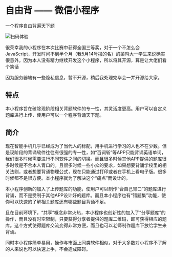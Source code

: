 # 自由背 —— 微信小程序 
一个程序自由背遍天下题

![扫码体验](https://github.com/gaowanliang/ZiYouBei/blob/master/images/qrcode.jpg)

很荣幸我的小程序在本次比赛中获得全国三等奖，对于一个不怎么会JavaScript，开发时间不到半个月（我5月14号报的名）的菜鸡大一学生来说确实很意外。因为本人没有精力继续开发这个小程序，所以将其开源，算是让大佬们看个笑话

因为服务器端有一些隐私信息，暂不开源，稍后我处理完毕会一并开源给大家。
## 特点
本小程序旨在破除现阶段相关背题软件的专一性，其灵活度更高。用户可以自定义题库进行上传，使用户可以一个程序背诵天下题。
## 简介
现在智能手机几乎已经成为了当代人的标配，用手机进行学习的人也不在少数。但是现阶段的背诵软件往往有很强的专一性，如“百词斩”等APP只能背诵英语单词，我们很多时候需要进行不同软件之间的切换。而且很多时候其他APP提供的题库很多时候是不合本人胃口的。且很多时候一些小众的要求，如果想要背诵学校里的相关法则，或者想要背诵物理公式，现在只能通过打印或者在手机上看电子版。很多时候都不是很方便。本小程序就为了解决这个“痛点”而设计的。

本小程序创新的加入了上传题库的功能，使用户可以制作“合自己胃口”的题库进行背诵，而不是受制于其他APP设计好的题库。而且本小程序也有“错题集”功能，使你可以快速的了解相关题库还有哪些题目背诵不足。

且在目前环境下，“共享”概念非常火热，本小程序也创新性的加入了“分享题库”的操作，而且没有时空限制，只要获得分享者提供的题库二维码，即可获得相应的题库。这个方式使得题库交流变得非常方便，而且也可以老师制作题库下放给学生来背诵。

同时本小程序简单易用，操作与市面上同类软件相似，对于大多数对小程序不了解的人来说也可以快速上手，不会造成障碍。
